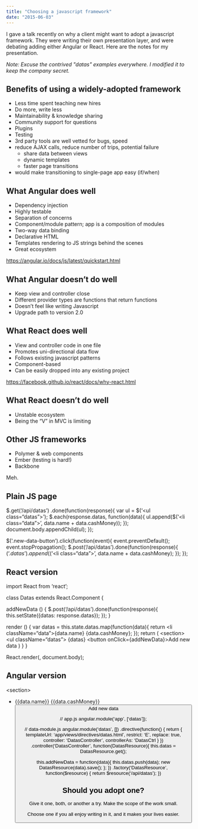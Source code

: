 ```yaml
---
title: "Choosing a javascript framework"
date: "2015-06-03"
---
```


I gave a talk recently on why a client might want to adopt a javascript framework. They were writing their own presentation layer, and were debating adding either Angular or React. Here are the notes for my presentation.

_Note: Excuse the contrived "datas" examples everywhere. I modified it to keep the company secret._

## Benefits of using a widely-adopted framework

- Less time spent teaching new hires
- Do more, write less
- Maintainability & knowledge sharing
- Community support for questions
- Plugins
- Testing
- 3rd party tools are well vetted for bugs, speed
- reduce AJAX calls, reduce number of trips, potential failure
    - share data between views
    - dynamic templates
    - faster page transitions
- would make transitioning to single-page app easy (if/when)

## What Angular does well

- Dependency injection
- Highly testable
- Separation of concerns
- Component/module pattern; app is a composition of modules
- Two-way data binding
- Declarative HTML
- Templates rendering to JS strings behind the scenes
- Great ecosystem

https://angular.io/docs/js/latest/quickstart.html

## What Angular doesn’t do well

- Keep view and controller close
- Different provider types are functions that return functions
- Doesn’t feel like writing Javascript
- Upgrade path to version 2.0

## What React does well

- View and controller code in one file
- Promotes uni-directional data flow
- Follows existing javascript patterns
- Component-based
- Can be easily dropped into any existing project

https://facebook.github.io/react/docs/why-react.html

## What React doesn’t do well

- Unstable ecosystem
- Being the “V” in MVC is limiting

## Other JS frameworks

- Polymer & web components
- Ember (testing is hard!)
- Backbone

Meh.

## Plain JS page

$.get(‘/api/datas’)
.done(function(response){
       var ul \= $(‘<ul class\=“datas”\>’);
  $.each(response.datas, function(data){
    ul.append($(‘<li class\=“data”\>’, data.name + data.cashMoney));
  });
  document.body.appendChild(ul);
});

$(‘.new\-data\-button’).click(function(event){
  event.preventDefault();
  event.stopPropagation();
  $.post(‘/api/datas’).done(function(response){
    $(‘.datas’).append($(‘<li class\=“data”\>’,
    data.name + data.cashMoney);
  });
});

## React version

import React from ‘react’;

class Datas extends React.Component {

  addNewData () {
    $.post(‘/api/datas’).done(function(response){
      this.setState({datas: response.datas});
    });
  }

  render () {
    var datas \= this.state.datas.map(function(data){
      return <li className\=“data”\>{data.name} {data.cashMoney}</li>;
    });
    return (
      <section\>
        <ul className\=“datas”\>
          {datas}
        </ul>
        <button onClick\={addNewData}\>Add new data</button>
      </section>
    )
  }
}

React.render(<Datas />, document.body);

## Angular version

<body ng-app\=“app”\>
  <datas\></datas\>
</body\>

<!-- directive template -->
<section\>
  <ul class\=“datas”\>
    <li ng-repeat\=“data in DatasCtrl.datas”\>{{data.name}} {{data.cashMoney}}</li\>
  </ul\>
  <button ng-click\=“DatasCtrl.addNewData(data)”\>Add new data</button\>
</section\>

// app.js
angular.module(‘app’, \[‘datas’\]);

// data-module.js
angular.module(‘datas’, \[\])
  .directive(function() {
    return {
      templateUrl: ‘app/views/directives/datas.html’,
      restrict: ‘E’,
      replace: true,
      controller: ‘DatasController’,
      controllerAs: ‘DatasCtrl
    }
})
.controller(‘DatasController’, function(DatasResource){
  this.datas \= DatasResource.get();

  this.addNewData \= function(data){
    this.datas.push(data);
    new DatasResource(data).save();
  };
})
.factory(‘DatasResource’, function($resource) {
  return $resource(‘/api/datas’);
})

## Should you adopt one?

Give it one, both, or another a try. Make the scope of the work small.

Choose one if you all enjoy writing in it, and it makes your lives easier.
